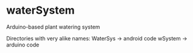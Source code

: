 # waterSystem
Arduino-based plant watering system

Directories with very alike names:
WaterSys -> android code
wSystem -> arduino code
